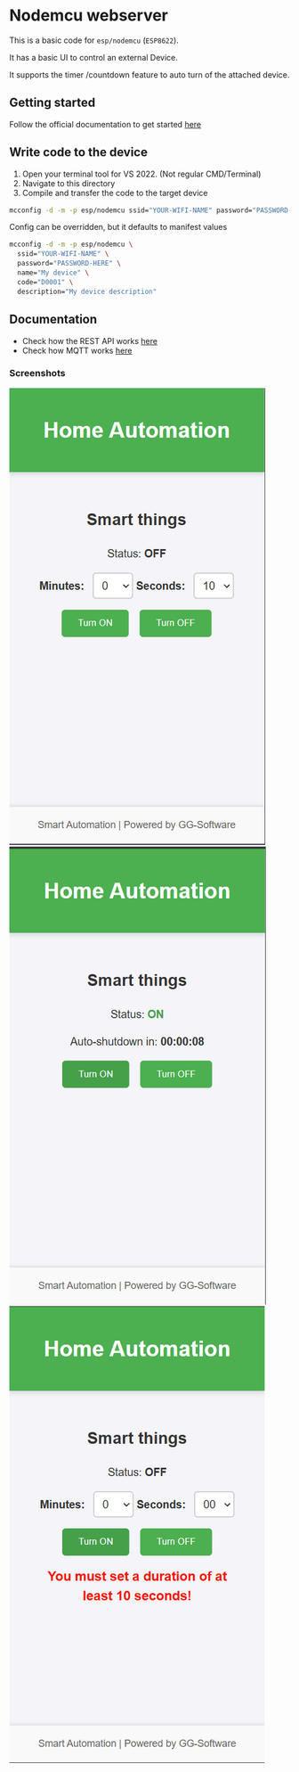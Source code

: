 # Nodemcu webserver

This is a basic code for `esp/nodemcu` (`ESP8622`).

It has a basic UI to control an external Device.

It supports the timer /countdown feature to auto turn of the attached device.

## Getting started

Follow the official documentation to get
started [here](https://www.moddable.com/documentation/Moddable%20SDK%20-%20Getting%20Started)

## Write code to the device

1. Open your terminal tool for VS 2022. (Not regular CMD/Terminal)
2. Navigate to this directory
3. Compile and transfer the code to the target device

```bash
mcconfig -d -m -p esp/nodemcu ssid="YOUR-WIFI-NAME" password="PASSWORD-HERE"
```

Config can be overridden, but it defaults to manifest values

```bash
mcconfig -d -m -p esp/nodemcu \
  ssid="YOUR-WIFI-NAME" \
  password="PASSWORD-HERE" \
  name="My device" \
  code="D0001" \
  description="My device description"
```

## Documentation

- Check how the REST API works [here](docs/rest.yaml)
- Check how MQTT works [here](docs/mqtt.md)


### Screenshots

![img-01.png](images/screenshot-01.png)
![img_02.png](images/screenshot-03.png)
![img_03.png](images/screenshot-02.png)
